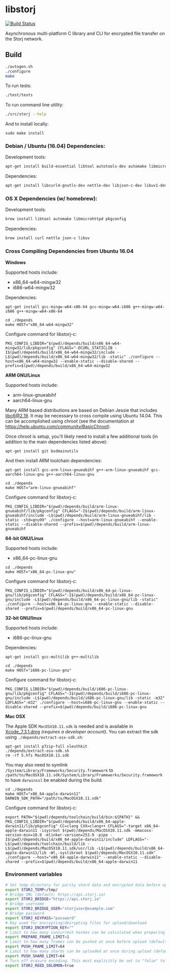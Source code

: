 libstorj
=======

[![Build Status](https://travis-ci.org/Storj/libstorj.svg?branch=master)](https://travis-ci.org/Storj/libstorj)

Asynchronous multi-platform C library and CLI for encrypted file transfer on the Storj network.

## Build

```bash
./autogen.sh
./configure
make
```

To run tests:
```bash
./test/tests
```

To run command line utility:
```bash
./src/storj --help
```

And to install locally:
```
sudo make install
```

### Debian / Ubuntu (16.04) Dependencies:

Development tools:
```bash
apt-get install build-essential libtool autotools-dev automake libmicrohttpd-dev bsdmainutils
```

Dependencies:
```bash
apt-get install libcurl4-gnutls-dev nettle-dev libjson-c-dev libuv1-dev
```

### OS X Dependencies (w/ homebrew):

Development tools:
```bash
brew install libtool automake libmicrohttpd pkgconfig
```

Dependencies:
```bash
brew install curl nettle json-c libuv
```

### Cross Compiling Dependencies from Ubuntu 16.04

**Windows**

Supported hosts include:
- x86_64-w64-mingw32
- i686-w64-mingw32

Dependencies:
```
apt-get install gcc-mingw-w64-x86-64 gcc-mingw-w64-i686 g++-mingw-w64-i686 g++-mingw-w64-x86-64
```

```
cd ./depends
make HOST="x86_64-w64-mingw32"
```

Configure command for libstorj-c:
```
PKG_CONFIG_LIBDIR="$(pwd)/depends/build/x86_64-w64-mingw32/lib/pkgconfig" CFLAGS="-DCURL_STATICLIB -I$(pwd)/depends/build/x86_64-w64-mingw32/include -L$(pwd)/depends/build/x86_64-w64-mingw32/lib -static" ./configure --host=x86_64-w64-mingw32 --enable-static --disable-shared --prefix=$(pwd)/depends/build/x86_64-w64-mingw32
```

**ARM GNU/Linux**

Supported hosts include:
- arm-linux-gnueabihf
- aarch64-linux-gnu

Many ARM based distributions are based on Debian Jessie that includes libc6@2.19. It may be necessary to cross compile using Ubuntu 14.04. This can be accomplished using chroot (see the documentation at https://help.ubuntu.com/community/BasicChroot).

Once chroot is setup, you'll likely need to install a few additional tools (in addition to the main dependencies listed above):
```
apt-get install git bsdmainutils
```

And then install ARM toolchain dependencies:
```
apt-get install gcc-arm-linux-gnueabihf g++-arm-linux-gnueabihf gcc-aarch64-linux-gnu g++-aarch64-linux-gnu
```

```
cd ./depends
make HOST="arm-linux-gnueabihf"
```

Configure command for libstorj-c:
```
PKG_CONFIG_LIBDIR="$(pwd)/depends/build/arm-linux-gnueabihf/lib/pkgconfig" CFLAGS="-I$(pwd)/depends/build/arm-linux-gnueabihf/include -L$(pwd)/depends/build/arm-linux-gnueabihf/lib -static -std=gnu99" ./configure --host=arm-linux-gnueabihf --enable-static --disable-shared --prefix=$(pwd)/depends/build/arm-linux-gnueabihf
```

**64-bit GNU/Linux**

Supported hosts include:
- x86_64-pc-linux-gnu

```
cd ./depends
make HOST="x86_64-pc-linux-gnu"
```

Configure command for libstorj-c:
```
PKG_CONFIG_LIBDIR="$(pwd)/depends/build/x86_64-pc-linux-gnu/lib/pkgconfig" CFLAGS="-I$(pwd)/depends/build/x86_64-pc-linux-gnu/include -L$(pwd)/depends/build/x86_64-pc-linux-gnu/lib -static" ./configure --host=x86_64-pc-linux-gnu --enable-static --disable-shared --prefix=$(pwd)/depends/build/x86_64-pc-linux-gnu
```

**32-bit GNU/linux**

Supported hosts include:
- i686-pc-linux-gnu

Dependencies:
```
apt-get install gcc-multilib g++-multilib
```

```
cd ./depends
make HOST="i686-pc-linux-gnu"
```

Configure command for libstorj-c:
```
PKG_CONFIG_LIBDIR="$(pwd)/depends/build/i686-pc-linux-gnu/lib/pkgconfig" CFLAGS="-I$(pwd)/depends/build/i686-pc-linux-gnu/include -L$(pwd)/depends/build/i686-pc-linux-gnu/lib -static -m32" LDFLAGS="-m32" ./configure --host=i686-pc-linux-gnu --enable-static --disable-shared --prefix=$(pwd)/depends/build/i686-pc-linux-gnu
```

**Mac OSX**

The Apple SDK `MacOSX10.11.sdk` is needed and is available in [Xcode_7.3.1.dmg](https://developer.apple.com/devcenter/download.action?path=/Developer_Tools/Xcode_7.3.1/Xcode_7.3.1.dmg) *(requires a developer account)*. You can extract the sdk using `./depends/extract-osx-sdk.sh`:

```
apt-get install p7zip-full sleuthkit
./depends/extract-osx-sdk.sh
rm -rf 5.hfs MacOSX10.11.sdk
```

You may also need to symlink `/System/Library/Frameworks/Security.framework` to `/path/to/MacOSX10.11.sdk/System/Library/Frameworks/Security.framework` to have `darwinssl` be enabled during the build.

```
cd ./depends
make HOST="x86_64-apple-darwin11" DARWIN_SDK_PATH="/path/to/MacOSX10.11.sdk"
```

Configure command for libstorj-c:
```
export PATH="$(pwd)/depends/toolchain/build/bin:${PATH}" && PKG_CONFIG_LIBDIR="$(pwd)/depends/build/x86_64-apple-darwin11/lib/pkgconfig" CC=clang CXX=clang++ CFLAGS="-target x86_64-apple-darwin11 -isysroot $(pwd)/depends/MacOSX10.11.sdk -mmacosx-version-min=10.8 -mlinker-version=253.9 -pipe -I$(pwd)/depends/build/x86_64-apple-darwin11/include" LDFLAGS="-L$(pwd)/depends/toolchain/build/lib -L$(pwd)/depends/MacOSX10.11.sdk/usr/lib -L$(pwd)/depends/build/x86_64-apple-darwin11/lib -Wl,-syslibroot $(pwd)/depends/MacOSX10.11.sdk" ./configure --host="x86_64-apple-darwin11" --enable-static --disable-shared --prefix=$(pwd)/depends/build/x86_64-apple-darwin11
```

### Environment variables

```bash
# Set temp directory for parity shard data and encrypted data before upload (default: system temp folder)
export STORJ_TEMP=/tmp/
# Bridge URL (default: https://api.storj.io)
export STORJ_BRIDGE="https://api.storj.io"
# Bridge username
export STORJ_BRIDGE_USER="storjuser@example.com"
# Bridge password
export STORJ_KEYPASS="password"
# Key used for encrypting/decrypting files for upload/download
export STORJ_ENCRYPTION_KEY=""
# Limit to how many concurrent hashes can be calculated when preparing the upload (default: 1)
export PREPARE_FRAME_LIMIT=1
# Limit to how many frames can be pushed at once before upload (default: 64)
export PUSH_FRAME_LIMIT=64
# Limit to how many shards can be uploaded at once during upload (default: 64)
export PUSH_SHARD_LIMIT=64
# Turn off erasure encoding. This must explicitly be set to "false" to turn off (default: true)
export STORJ_REED_SOLOMON=true
```
